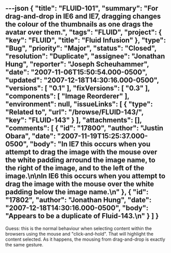---json
{
  "title": "FLUID-101",
  "summary": "For drag-and-drop in IE6 and IE7, dragging changes the colour of the thumbnails as one drags the avatar over them.",
  "tags": "FLUID",
  "project": {
    "key": "FLUID",
    "title": "Fluid Infusion"
  },
  "type": "Bug",
  "priority": "Major",
  "status": "Closed",
  "resolution": "Duplicate",
  "assignee": "Jonathan Hung",
  "reporter": "Joseph Scheuhammer",
  "date": "2007-11-06T15:50:54.000-0500",
  "updated": "2007-12-18T14:30:16.000-0500",
  "versions": [
    "0.1"
  ],
  "fixVersions": [
    "0.3"
  ],
  "components": [
    "Image Reorderer"
  ],
  "environment": null,
  "issueLinks": [
    {
      "type": "Related to",
      "url": "/browse/FLUID-143/",
      "key": "FLUID-143"
    }
  ],
  "attachments": [],
  "comments": [
    {
      "id": "17800",
      "author": "Justin Obara",
      "date": "2007-11-19T15:25:37.000-0500",
      "body": "In IE7 this occurs when you attempt to drag the image with the mouse over the white padding arround the image name, to the right of the image, and to the left of the image.\n\nIn IE6 this occurs when you attempt to drag the image with the mouse over the white padding below the image name.\n"
    },
    {
      "id": "17802",
      "author": "Jonathan Hung",
      "date": "2007-12-18T14:30:16.000-0500",
      "body": "Appears to be a duplicate of Fluid-143.\n"
    }
  ]
}
---
Guess:  this is the normal behaviour when selecting content within the browsers using the mouse and "click-and-hold".  That will highlight the content selected.  As it happens, the mousing from drag-and-drop is exactly the same gesture.

        